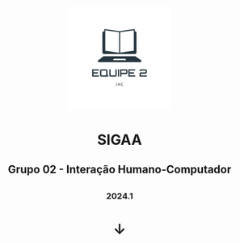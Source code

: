 <center>
  <img alt="Logo SIGAA" src="Midia/logoSIGAA.png" width="200">
<center>
<h1>SIGAA</h1>

<h2>Grupo 02 - Interação Humano-Computador<h2>
<h3>2024.1<h3>
<h1>↓<h1>
